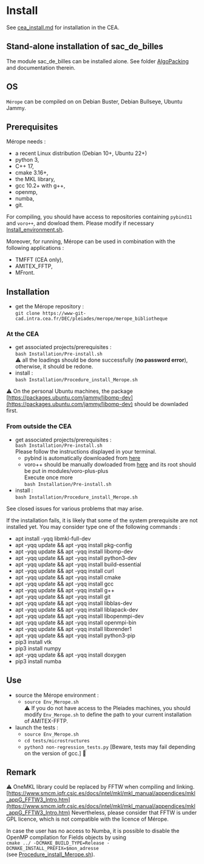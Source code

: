 # Install

See [cea_install.md](https://www-git-cad.intra.cea.fr/DEC/pleiades/merope/merope_nucleaire/-/blob/master/doc/CEA_install.md) for installation in the CEA.

## Stand-alone installation of sac_de_billes

The module sac_de_billes can be installed alone. See folder [AlgoPacking](modules/AlgoPacking) and documentation therein.

## OS

`Mérope` can be compiled on on Debian Buster, Debian Bullseye, Ubuntu Jammy.

## Prerequisites

Mérope needs :
- a recent Linux distribution (Debian 10+, Ubuntu 22+)
- python 3,
- C++ 17,
- cmake 3.16+,
- the MKL library,
- gcc 10.2+ with g++,
- openmp,
- numba,
- git.

For compiling, you should have access to repositories containing `pybind11` and `voro++`, and dowload them. Please modify if necessary [Install_environment.sh](Installation/Install_environment.sh).

Moreover, for running, Mérope can be used in combination with the following applications :
- TMFFT (CEA only),
- AMITEX_FFTP,
- MFront.

## Installation

- get the Mérope repository :  
`git clone https://www-git-cad.intra.cea.fr/DEC/pleiades/merope/merope_bibliotheque`

### At the CEA
- get associated projects/prerequisites :  
`bash Installation/Pre-install.sh`  
:warning: all the loadings should be done successfully (**no password error**), otherwise, it should be redone.
- install :  
`bash Installation/Procedure_install_Merope.sh`

:warning: On the personal Ubuntu machines, the package [https://packages.ubuntu.com/jammy/libomp-dev](https://packages.ubuntu.com/jammy/libomp-dev) should be downladed first.

### From outside the CEA
- get associated projects/prerequisites :  
    `bash Installation/Pre-install.sh`   
    Please follow the instructions displayed in your terminal.
    - pybind is automatically downloaded from [here](https://github.com/pybind/pybind11)
    - voro++ should be manually dowloaded from [here](https://math.lbl.gov/voro++/download/) and its root should be put in modules/voro-plus-plus  
    Execute once more  
    `bash Installation/Pre-install.sh`   
- install :  
`bash Installation/Procedure_install_Merope.sh`

See closed issues for various problems that may arise.

If the installation fails, it is likely that some of the system prerequisite are not installed yet. You may consider type one of the following commands :
- apt install -yqq libmkl-full-dev
- apt -yqq update && apt -yqq install pkg-config
- apt -yqq update && apt -yqq install libomp-dev
- apt -yqq update && apt -yqq install python3-dev
- apt -yqq update && apt -yqq install build-essential
- apt -yqq update && apt -yqq install curl
- apt -yqq update && apt -yqq install cmake
- apt -yqq update && apt -yqq install gcc
- apt -yqq update && apt -yqq install g++
- apt -yqq update && apt -yqq install git
- apt -yqq update && apt -yqq install libblas-dev
- apt -yqq update && apt -yqq install liblapack-dev
- apt -yqq update && apt -yqq install libopenmpi-dev
- apt -yqq update && apt -yqq install openmpi-bin
- apt -yqq update && apt -yqq install libxrender1
- apt -yqq update && apt -yqq install python3-pip
- pip3 install vtk
- pip3 install numpy
- apt -yqq update && apt -yqq install doxygen
- pip3 install numba



## Use
- source the Mérope environment :  
    - `source Env_Merope.sh`  
    :warning: If you do not have access to the Pleiades machines, you should modify `Env_Merope.sh` to define the path to your current installation of AMITEX-FFTP.
- launch the tests :   
    - `source Env_Merope.sh`  
    - `cd tests/microstructures`  
    - `python3 non-regression_tests.py` [Beware, tests may fail depending on the version of gcc.]
:construction:

## Remark

:warning: OneMKL library could be replaced by FFTW when compiling and linking. [https://www.smcm.iqfr.csic.es/docs/intel/mkl/mkl_manual/appendices/mkl_appG_FFTW3_Intro.htm](https://www.smcm.iqfr.csic.es/docs/intel/mkl/mkl_manual/appendices/mkl_appG_FFTW3_Intro.htm)
Nevertheless, please consider that FFTW is under GPL licence, which is not compatible with the licence of Mérope.

In case the user has no access to Numba, it is possible to disable the OpenMP compilation for Fields objects by using  
`cmake ../ -DCMAKE_BUILD_TYPE=Release -DCMAKE_INSTALL_PREFIX=$mon_adresse`  
(see [Procedure_install_Merope.sh](Installation/Procedure_install_Merope.sh)).

